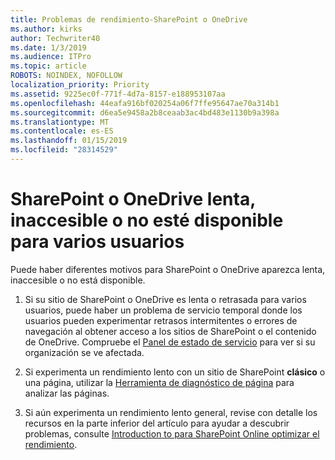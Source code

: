 ```yaml
---
title: Problemas de rendimiento-SharePoint o OneDrive
ms.author: kirks
author: Techwriter40
ms.date: 1/3/2019
ms.audience: ITPro
ms.topic: article
ROBOTS: NOINDEX, NOFOLLOW
localization_priority: Priority
ms.assetid: 9225ec0f-771f-4d7a-8157-e188953107aa
ms.openlocfilehash: 44eafa916bf020254a06f7ffe95647ae70a314b1
ms.sourcegitcommit: d6ea5e9458a2b8ceaab3ac4bd483e1130b9a398a
ms.translationtype: MT
ms.contentlocale: es-ES
ms.lasthandoff: 01/15/2019
ms.locfileid: "28314529"
---
```

# <a name="sharepoint-or-onedrive-slow-inaccessible-or-unavailable-for-multiple-users"></a>SharePoint o OneDrive lenta, inaccesible o no esté disponible para varios usuarios

Puede haber diferentes motivos para SharePoint o OneDrive aparezca lenta, inaccesible o no está disponible. 
  
1. Si su sitio de SharePoint o OneDrive es lenta o retrasada para varios usuarios, puede haber un problema de servicio temporal donde los usuarios pueden experimentar retrasos intermitentes o errores de navegación al obtener acceso a los sitios de SharePoint o el contenido de OneDrive. Compruebe el [Panel de estado de servicio](https://admin.microsoft.com/AdminPortal/Home#/servicehealth) para ver si su organización se ve afectada. 
  
2. Si experimenta un rendimiento lento con un sitio de SharePoint **clásico** o una página, utilizar la [Herramienta de diagnóstico de página](https://aka.ms/perftool) para analizar las páginas. 
  
3. Si aún experimenta un rendimiento lento general, revise con detalle los recursos en la parte inferior del artículo para ayudar a descubrir problemas, consulte [Introduction to para SharePoint Online optimizar el rendimiento](https://go.microsoft.com/fwlink/?linkid=2024334).
  

